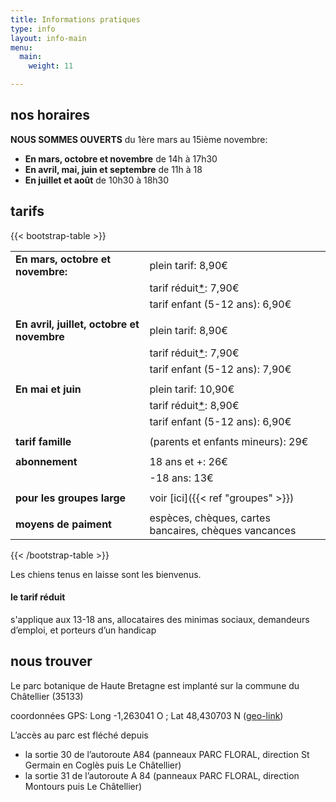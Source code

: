 ```yaml
---
title: Informations pratiques
type: info
layout: info-main
menu:
  main:
    weight: 11

---
```

## nos horaires

**NOUS SOMMES OUVERTS** du 1ère mars au 15ième novembre:

- **En mars, octobre et novembre** de 14h à 17h30
- **En avril, mai, juin et septembre** de 11h à 18
- **En juillet et août** de 10h30 à 18h30

## tarifs

{{< bootstrap-table >}}

|                                            |                                                       |
| ------------------------------------------ | ----------------------------------------------------- |
| **En mars, octobre et novembre:**          | plein tarif: 8,90€                                    |
|                                            | tarif réduit[\*](#le-tarif-réduit): 7,90€             |
|                                            | tarif enfant (5-12 ans): 6,90€                        |
|                                            |                                                       |
| **En avril, juillet, octobre et novembre** | plein tarif: 8,90€                                    |
|                                            | tarif réduit[\*](#le-tarif-réduit): 7,90€             |
|                                            | tarif enfant (5-12 ans): 7,90€                        |
|                                            |                                                       |
| **En mai et juin**                         | plein tarif: 10,90€                                   |
|                                            | tarif réduit[\*](#le-tarif-reduit): 8,90€             |
|                                            | tarif enfant (5-12 ans): 6,90€                        |
|                                            |                                                       |
| **tarif famille**                          | (parents et enfants mineurs): 29€                     |
|                                            |                                                       |
| **abonnement**                             | 18 ans et +: 26€                                      |
|                                            | -18 ans: 13€                                          |
|                                            |                                                       |
| **pour les groupes large**                 | voir [ici]({{< ref "groupes" >}})                     |
|                                            |                                                       |
| **moyens de paiment**                      | espèces, chèques, cartes bancaires, chèques vancances |

{{< /bootstrap-table >}}

Les chiens tenus en laisse sont les bienvenus.

#### le tarif réduit

s'applique aux 13-18 ans, allocataires des minimas sociaux,
demandeurs d’emploi, et porteurs d’un handicap

## nous trouver

Le parc botanique de Haute Bretagne est implanté sur la commune du Châtellier (35133)

coordonnées GPS: Long -1,263041 O ; Lat 48,430703 N (<a href="geo:-1,263041,48,430703">geo-link</a>)

L’accès au parc est fléché depuis

- la sortie 30 de l’autoroute A84 (panneaux PARC FLORAL, direction St Germain
  en Coglès puis Le Châtellier)
- la sortie 31 de l’autoroute A 84 (panneaux PARC FLORAL, direction Montours
  puis Le Châtellier)